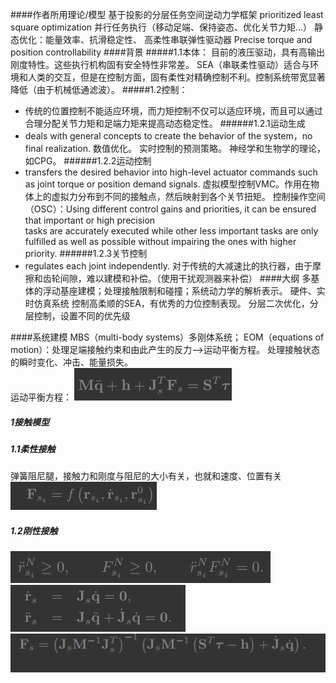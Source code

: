 ####作者所用理论/模型
  基于投影的分层任务空间逆动力学框架
  prioritized least square optimization
  并行任务执行（移动足端、保持姿态、优化关节力矩...）
  静态优化：能量效率、抗滑稳定性、
  高柔性串联弹性驱动器
  Precise torque and position controllability
####背景
#####1.1本体：
  目前的液压驱动，具有高输出刚度特性。这些执行机构固有安全特性非常差。
  SEA（串联柔性驱动）适合与环境和人类的交互，但是在控制方面，固有柔性对精确控制不利。控制系统带宽显著降低（由于机械低通滤波）。
#####1.2控制：
* 传统的位置控制不能适应环境，而力矩控制不仅可以适应环境，而且可以通过合理分配关节力矩和足端力矩来提高动态稳定性。
######1.2.1运动生成
* deals with general concepts to create the behavior of the system，no final realization.
  数值优化。
  实时控制的预测策略。
  神经学和生物学的理论，如CPG。
######1.2.2运动控制
* transfers the
desired behavior into high-level actuator commands such as joint torque or position demand signals.
  虚拟模型控制VMC。作用在物体上的虚拟力分布到不同的接触点，然后映射到各个关节扭矩。
  控制操作空间（OSC）：Using different control gains and priorities, it can be ensured that important or high precision   
   tasks are accurately executed while other less important tasks are only fulfilled as well as possible without impairing the ones with higher priority.
######1.2.3关节控制
* regulates each joint independently.
  对于传统的大减速比的执行器，由于摩擦和齿轮间隙，难以建模和补偿。（使用干扰观测器来补偿）
####大纲
  多基体的浮动基座建模；处理接触限制和碰撞；系统动力学的解析表示。
  硬件、实时仿真系统
  控制高柔顺的SEA，有优秀的力位控制表现。
  分层二次优化，分层控制，设置不同的优先级

####系统建模
  MBS（multi-body systems）多刚体系统；
  EOM（equations of motion）：处理足端接触约束和由此产生的反力-->运动平衡方程。
  处理接触状态的瞬时变化、冲击、能量损失。    
  运动平衡方程：
  ![](assets/markdown-img-paste-20200104191641430.png)
##### 1接触模型
##### 1.1柔性接触
  弹簧阻尼腿，接触力和刚度与阻尼的大小有关，也就和速度、位置有关
  ![](assets/markdown-img-paste-20200104194331235.png)
##### 1.2刚性接触
  ![](assets/markdown-img-paste-20200104194156515.png)
![](assets/markdown-img-paste-2020010419441738.png)
![](assets/markdown-img-paste-20200104194436725.png)

